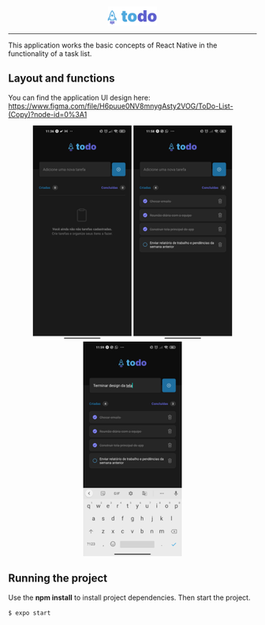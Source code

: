 <p align="center">
  <img src="https://github.com/lilicrst/todo-list-mobile/blob/master/readme/Logo.png" width="100" />
</p>

----

This application works the basic concepts of React Native in the functionality of a task list.

## Layout and functions

You can find the application UI design here: https://www.figma.com/file/H6puue0NV8mnygAsty2VOG/ToDo-List-(Copy)?node-id=0%3A1

<p align="center">
  <img src="https://github.com/lilicrst/todo-list-mobile/blob/master/readme/emptyList.jpg" width="200" />
  <img src="https://github.com/lilicrst/todo-list-mobile/blob/master/readme/list.jpg" width="200" />
  <img src="https://github.com/lilicrst/todo-list-mobile/blob/master/readme/list-1.jpg" width="200" />
</p>


## Running the project

Use the **npm install** to install project dependencies.
Then start the project.

```cl
$ expo start
```
